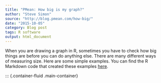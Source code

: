 ```yaml
---
title: "PMean: How big is my graph?"
author: "Steve Simon"
source: "http://blog.pmean.com/how-big/"
date: "2015-10-05"
category: Blog post
tags: R software
output: html_document
---
```


When you are drawing a graph in R, sometimes you have to check how big
things are before you can do anything else. There are many different
ways of measuring size. Here are some simple examples. You can find the
R Markdown code that created these examples
[here](../r-markdown/how-big/index.html).

<!---More--->

::: {.container-fluid .main-container}

